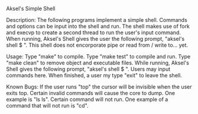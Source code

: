 
Aksel's Simple Shell

Description: The following programs implement a simple shell.
Commands and options can be input into the shell and run. 
The shell makes use of fork and execvp to create a second thread
to run the user's input command. When running, Aksel's Shell 
gives the user the following prompt, "aksel's shell $ ". 
This shell does not encorporate pipe or read from / write to...
yet. 

Usage: Type "make" to compile. Type "make test" to compile 
and run. Type "make clean" to remove object and executable files.
While running, Aksel's Shell gives the following prompt,
"aksel's shell $ ". Users may input commands here.
When finished, a user my type "exit" to leave the shell.

Known Bugs: If the user runs "top" the cursor will be invisible
when the user exits top. Certain invalid commands will cause the 
core to dump. One example is "ls ls". Certain command will
not run. One example of a command that will not run is "cd". 
